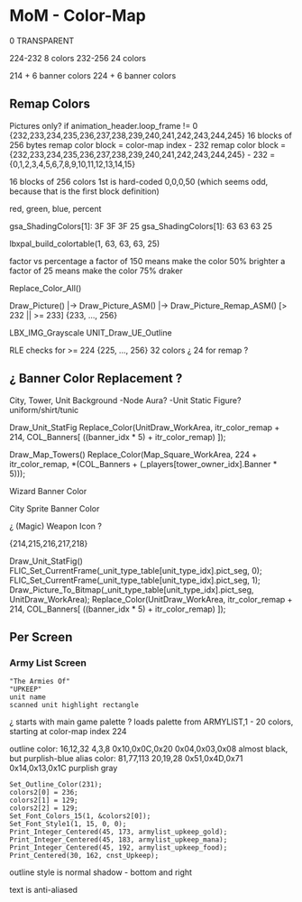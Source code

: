 
# MoM - Color-Map

0 TRANSPARENT

224-232
8 colors
232-256
24 colors

214 + 6 banner colors
224 + 6 banner colors


## Remap Colors
Pictures only?
if animation_header.loop_frame != 0
{232,233,234,235,236,237,238,239,240,241,242,243,244,245}
16 blocks of 256 bytes
remap color block = color-map index - 232
remap color block = {232,233,234,235,236,237,238,239,240,241,242,243,244,245} - 232 = {0,1,2,3,4,5,6,7,8,9,10,11,12,13,14,15}


16 blocks of 256 colors
1st is hard-coded 0,0,0,50  (which seems odd, because that is the first block definition)

red, green, blue, percent

gsa_ShadingColors[1]:  3F 3F 3F 25
gsa_ShadingColors[1]:  63 63 63 25

lbxpal_build_colortable(1, 63, 63, 63, 25)




factor vs percentage
a factor of 150 means make the color 50% brighter
a factor of  25 means make the color 75% draker










Replace_Color_All()

Draw_Picture() |-> Draw_Picture_ASM() |-> Draw_Picture_Remap_ASM()
    [> 232 || >= 233]
    {233, ..., 256}

LBX_IMG_Grayscale
UNIT_Draw_UE_Outline




RLE checks for >= 224
    {225, ..., 256}
    32 colors
    ¿ 24 for remap ?





## ¿ Banner Color Replacement ?
City, Tower, Unit Background
-Node Aura?
-Unit Static Figure? uniform/shirt/tunic

Draw_Unit_StatFig
    Replace_Color(UnitDraw_WorkArea, itr_color_remap + 214, COL_Banners[ ((banner_idx * 5) + itr_color_remap) ]);

Draw_Map_Towers()
    Replace_Color(Map_Square_WorkArea, 224 + itr_color_remap, *(COL_Banners + (_players[tower_owner_idx].Banner * 5)));

Wizard Banner Color

City Sprite Banner Color

¿ (Magic) Weapon Icon ?


{214,215,216,217,218}

Draw_Unit_StatFig()
    FLIC_Set_CurrentFrame(_unit_type_table[unit_type_idx].pict_seg, 0);
    FLIC_Set_CurrentFrame(_unit_type_table[unit_type_idx].pict_seg, 1);
    Draw_Picture_To_Bitmap(_unit_type_table[unit_type_idx].pict_seg, UnitDraw_WorkArea);
    Replace_Color(UnitDraw_WorkArea, itr_color_remap + 214, COL_Banners[ ((banner_idx * 5) + itr_color_remap) ]);


## Per Screen

### Army List Screen
    "The Armies Of"
    "UPKEEP"
    unit name
    scanned unit highlight rectangle

¿ starts with main game palette ?
loads palette from ARMYLIST,1 - 20 colors, starting at color-map index 224

outline color:  16,12,32   4,3,8     0x10,0x0C,0x20  0x04,0x03,0x08  almost black, but purplish-blue
alias color:    81,77,113  20,19,28  0x51,0x4D,0x71  0x14,0x13,0x1C  purplish gray

    Set_Outline_Color(231);
    colors2[0] = 236;
    colors2[1] = 129;
    colors2[2] = 129;
    Set_Font_Colors_15(1, &colors2[0]);
    Set_Font_Style1(1, 15, 0, 0);
    Print_Integer_Centered(45, 173, armylist_upkeep_gold);
    Print_Integer_Centered(45, 183, armylist_upkeep_mana);
    Print_Integer_Centered(45, 192, armylist_upkeep_food);
    Print_Centered(30, 162, cnst_Upkeep);

outline style is normal shadow - bottom and right

text is anti-aliased
